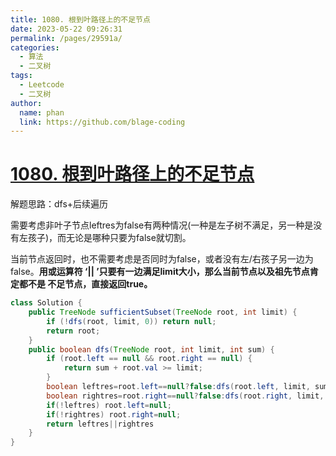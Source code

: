 ```yaml
---
title: 1080. 根到叶路径上的不足节点
date: 2023-05-22 09:26:31
permalink: /pages/29591a/
categories:
  - 算法
  - 二叉树
tags:
  - Leetcode
  - 二叉树
author: 
  name: phan
  link: https://github.com/blage-coding
---
```

# [1080. 根到叶路径上的不足节点](https://leetcode.cn/problems/insufficient-nodes-in-root-to-leaf-paths/)

解题思路：dfs+后续遍历

需要考虑非叶子节点leftres为false有两种情况(一种是左子树不满足，另一种是没有左孩子)，而无论是哪种只要为false就切割。

当前节点返回时，也不需要考虑是否同时为false，或者没有左/右孩子另一边为false。**用或运算符 ‘|| ’只要有一边满足limit大小，那么当前节点以及祖先节点肯定都不是 不足节点，直接返回true。**

```java
class Solution {
	public TreeNode sufficientSubset(TreeNode root, int limit) {
        if (!dfs(root, limit, 0)) return null;
        return root;
    }
    public boolean dfs(TreeNode root, int limit, int sum) {
        if (root.left == null && root.right == null) {
            return sum + root.val >= limit;
        }
        boolean leftres=root.left==null?false:dfs(root.left, limit, sum + root.val);
        boolean rightres=root.right==null?false:dfs(root.right, limit, sum + root.val);
        if(!leftres) root.left=null;
        if(!rightres) root.right=null;
        return leftres||rightres
    }
}    
```


